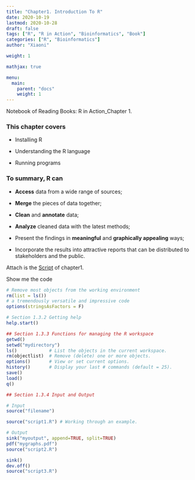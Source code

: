 ```yaml
---
title: "Chapter1. Introduction To R"
date: 2020-10-19
lastmod: 2020-10-28
draft: false
tags: ["R", "R in Action", "Bioinformatics", "Book"]
categories: ["R", "Bioinformatics"]
author: "Xiaoni"

weight: 1

mathjax: true

menu:
  main:
    parent: "docs"
    weight: 1
---
```


Notebook of Reading Books: R in Action_Chapter 1.

<!--more-->

### This chapter covers
  
- Installing R
  
- Understanding the R language
  
- Running programs

### To summary, R can
  
- **Access** data from a wide range of sources;
  
- **Merge** the pieces of data together;
  
- **Clean** and **annotate** data;
  
- **Analyze** cleaned data with the latest methods;
  
- Present the findings in **meaningful** and **graphically appealing** ways;
  
- Incorporate the results into attractive reports that can be distributed to stakeholders and the public.

Attach is the [Script](chapter1.R) of chapter1.

Show me the code <i class="far fa-hand-pointer"></i>

```r
# Remove most objects from the working environment
rm(list = ls())
# a tremendously versatile and impressive code
options(stringsAsFactors = F)

# Section 1.3.2 Getting help
help.start()

## Section 1.3.3 Functions for managing the R workspace
getwd()
setwd("mydirectory")
ls()            # List the objects in the current workspace.
rm(objectlist)  # Remove (delete) one or more objects.
options()       # View or set current options.
history()       # Display your last # commands (default = 25).
save()
load()
q()

## Section 1.3.4 Input and Output

# Input
source("filename")

source("script1.R") # Working through an example.

# Output
sink("myoutput", append=TRUE, split=TRUE)
pdf("mygraphs.pdf")
source("script2.R")

sink()
dev.off()
source("script3.R")
```
